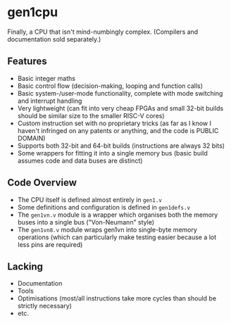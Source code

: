 # gen1cpu
Finally, a CPU that isn't mind-numbingly complex. (Compilers and documentation sold separately.)

## Features

* Basic integer maths
* Basic control flow (decision-making, looping and function calls)
* Basic system-/user-mode functionality, complete with mode switching and interrupt handling
* Very lightweight (can fit into very cheap FPGAs and small 32-bit builds should be similar size to the smaller RISC-V cores)
* Custom instruction set with no proprietary tricks (as far as I know I haven't infringed on any patents or anything, and the code is PUBLIC DOMAIN)
* Supports both 32-bit and 64-bit builds (instructions are always 32 bits)
* Some wrappers for fitting it into a single memory bus (basic build assumes code and data buses are distinct)

## Code Overview

* The CPU itself is defined almost entirely in `gen1.v`
* Some definitions and configuration is defined in `gen1defs.v`
* The `gen1vn.v` module is a wrapper which organises both the memory buses into a single bus ("Von-Neumann" style)
* The `gen1vn8.v` module wraps gen1vn into single-byte memory operations (which can particularly make testing easier because a lot less pins are required)

## Lacking

* Documentation
* Tools
* Optimisations (most/all instructions take more cycles than should be strictly necessary)
* etc.
